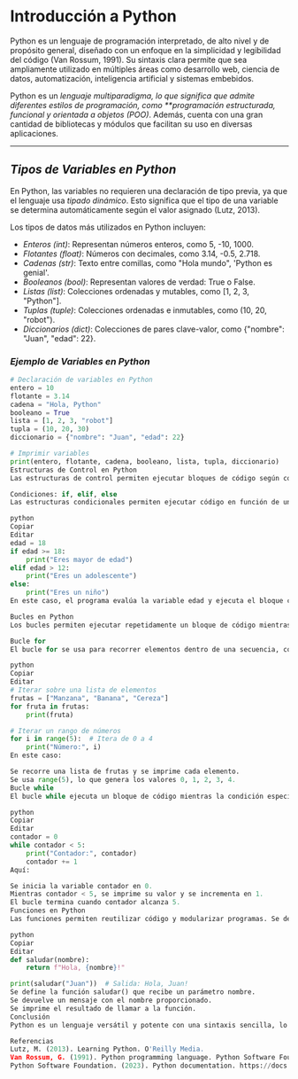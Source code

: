# Introducción a Python

Python es un lenguaje de programación interpretado, de alto nivel y de propósito general, diseñado con un enfoque en la simplicidad y legibilidad del código (Van Rossum, 1991). Su sintaxis clara permite que sea ampliamente utilizado en múltiples áreas como desarrollo web, ciencia de datos, automatización, inteligencia artificial y sistemas embebidos.

Python es un *lenguaje multiparadigma, lo que significa que admite diferentes estilos de programación, como **programación estructurada, funcional y orientada a objetos (POO)*. Además, cuenta con una gran cantidad de bibliotecas y módulos que facilitan su uso en diversas aplicaciones.

---

## *Tipos de Variables en Python*
En Python, las variables no requieren una declaración de tipo previa, ya que el lenguaje usa *tipado dinámico*. Esto significa que el tipo de una variable se determina automáticamente según el valor asignado (Lutz, 2013).

Los tipos de datos más utilizados en Python incluyen:

- *Enteros (int)*: Representan números enteros, como 5, -10, 1000.
- *Flotantes (float)*: Números con decimales, como 3.14, -0.5, 2.718.
- *Cadenas (str)*: Texto entre comillas, como "Hola mundo", 'Python es genial'.
- *Booleanos (bool)*: Representan valores de verdad: True o False.
- *Listas (list)*: Colecciones ordenadas y mutables, como [1, 2, 3, "Python"].
- *Tuplas (tuple)*: Colecciones ordenadas e inmutables, como (10, 20, "robot").
- *Diccionarios (dict)*: Colecciones de pares clave-valor, como {"nombre": "Juan", "edad": 22}.

### *Ejemplo de Variables en Python*
```python
# Declaración de variables en Python
entero = 10
flotante = 3.14
cadena = "Hola, Python"
booleano = True
lista = [1, 2, 3, "robot"]
tupla = (10, 20, 30)
diccionario = {"nombre": "Juan", "edad": 22}

# Imprimir variables
print(entero, flotante, cadena, booleano, lista, tupla, diccionario)
Estructuras de Control en Python
Las estructuras de control permiten ejecutar bloques de código según condiciones específicas o repetir instrucciones.

Condiciones: if, elif, else
Las estructuras condicionales permiten ejecutar código en función de una evaluación lógica.

python
Copiar
Editar
edad = 18
if edad >= 18:
    print("Eres mayor de edad")
elif edad > 12:
    print("Eres un adolescente")
else:
    print("Eres un niño")
En este caso, el programa evalúa la variable edad y ejecuta el bloque correspondiente según el valor.

Bucles en Python
Los bucles permiten ejecutar repetidamente un bloque de código mientras se cumpla una condición o sobre una secuencia de elementos.

Bucle for
El bucle for se usa para recorrer elementos dentro de una secuencia, como listas o rangos.

python
Copiar
Editar
# Iterar sobre una lista de elementos
frutas = ["Manzana", "Banana", "Cereza"]
for fruta in frutas:
    print(fruta)

# Iterar un rango de números
for i in range(5):  # Itera de 0 a 4
    print("Número:", i)
En este caso:

Se recorre una lista de frutas y se imprime cada elemento.
Se usa range(5), lo que genera los valores 0, 1, 2, 3, 4.
Bucle while
El bucle while ejecuta un bloque de código mientras la condición especificada sea True.

python
Copiar
Editar
contador = 0
while contador < 5:
    print("Contador:", contador)
    contador += 1
Aquí:

Se inicia la variable contador en 0.
Mientras contador < 5, se imprime su valor y se incrementa en 1.
El bucle termina cuando contador alcanza 5.
Funciones en Python
Las funciones permiten reutilizar código y modularizar programas. Se definen con la palabra clave def.

python
Copiar
Editar
def saludar(nombre):
    return f"Hola, {nombre}!"

print(saludar("Juan"))  # Salida: Hola, Juan!
Se define la función saludar() que recibe un parámetro nombre.
Se devuelve un mensaje con el nombre proporcionado.
Se imprime el resultado de llamar a la función.
Conclusión
Python es un lenguaje versátil y potente con una sintaxis sencilla, lo que lo hace ideal para principiantes y desarrolladores avanzados. Sus estructuras de control (if, for, while) y la posibilidad de definir funciones permiten crear programas eficientes y organizados. Gracias a su flexibilidad y soporte para distintos paradigmas de programación, Python se ha convertido en uno de los lenguajes más utilizados en el mundo.

Referencias
Lutz, M. (2013). Learning Python. O'Reilly Media.
Van Rossum, G. (1991). Python programming language. Python Software Foundation.
Python Software Foundation. (2023). Python documentation. https://docs.python.org/3/